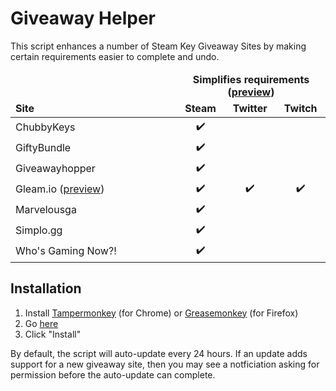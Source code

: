# Giveaway Helper
This script enhances a number of Steam Key Giveaway Sites by making certain requirements easier to complete and undo.

<table width="500px">
  <thead>
    <tr>
      <td rowspan="2" width="250px" valign="bottom"><strong>Site</strong></td>
      <td colspan="3" width="400px" align="center"><strong>Simplifies requirements (<a href="https://raw.githubusercontent.com/Citrinate/giveawayHelper/master/images/marvelous.png">preview</a>)</strong></td>
    </tr>
    <tr>
      <td align="center"><strong>Steam</strong></td>
      <td align="center"><strong>Twitter</strong></td>
      <td align="center"><strong>Twitch</strong></td>
    </tr>
  </thead>
  <tbody>
    <tr><td>ChubbyKeys</td><td align="center">✔️</td><td></td><td></td></tr>
    <tr><td>GiftyBundle</td><td align="center">✔️</td><td></td><td></td></tr>
    <tr><td>Giveawayhopper</td><td align="center">✔️</td><td></td><td></td></tr>
    <tr><td>Gleam.io (<a href="https://raw.githubusercontent.com/Citrinate/giveawayHelper/master/images/gleam.png">preview</a>)</td><td align="center">✔️</td><td align="center">✔️</td><td align="center">✔️</td></tr>
    <tr><td>Marvelousga</td><td align="center">✔️</td><td></td><td></td></tr>
    <tr><td>Simplo.gg</td><td align="center">✔️</td><td></td><td></td></tr>
    <tr><td>Who's Gaming Now?!</td><td align="center">✔️</td><td></td><td></td></tr>
  </tbody>
</table>

## Installation
1. Install [Tampermonkey](https://chrome.google.com/webstore/detail/tampermonkey/dhdgffkkebhmkfjojejmpbldmpobfkfo) (for Chrome) or [Greasemonkey](https://addons.mozilla.org/en-US/firefox/addon/greasemonkey/) (for Firefox)
2. Go [here](https://raw.githubusercontent.com/Citrinate/giveawayHelper/master/giveawayHelper.user.js)
3. Click "Install"

By default, the script will auto-update every 24 hours.  If an update adds support for a new giveaway site, then you may see a notficiation asking for permission before the auto-update can complete.
